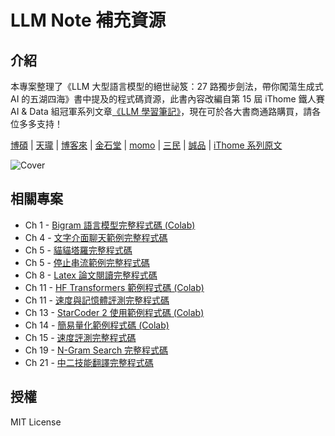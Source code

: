 # LLM Note 補充資源

## 介紹

本專案整理了《LLM 大型語言模型的絕世祕笈：27 路獨步劍法，帶你闖蕩生成式 AI 的五湖四海》書中提及的程式碼資源，此書內容改編自第 15 屆 iThome 鐵人賽 AI & Data 組冠軍系列文章[《LLM 學習筆記》](https://ithelp.ithome.com.tw/users/20121763/ironman/6145)，現在可於各大書商通路購買，請各位多多支持！

[博碩](https://www.drmaster.com.tw/Bookinfo.asp?BookID=MP22435) | [天瓏](https://www.tenlong.com.tw/products/9786263339293) | [博客來](https://www.books.com.tw/products/0010996141) | [金石堂](https://www.kingstone.com.tw/basic/2013120710320) | [momo](https://www.momoshop.com.tw/goods/GoodsDetail.jsp?i_code=13087944) | [三民](https://www.sanmin.com.tw/product/index/013473822) | [誠品](https://www.eslite.com/product/10012011762682616069008) | [iThome 系列原文](https://ithelp.ithome.com.tw/users/20121763/ironman/6145)

![Cover](https://www.drmaster.com.tw/Cover/MP22435.png)

## 相關專案

- Ch 1 - [Bigram 語言模型完整程式碼 (Colab)](https://tinyurl.com/llm-note-01)
- Ch 4 - [文字介面聊天範例完整程式碼](OpenAI-API/CLI-Chat-Demo.py)
- Ch 5 - [貓貓塔羅完整程式碼](https://tinyurl.com/llm-note-03)
- Ch 5 - [停止串流範例完整程式碼](Gradio/StopChat.py)
- Ch 8 - [Latex 論文閱讀完整程式碼](https://tinyurl.com/llm-note-06)
- Ch 11 - [HF Transformers 範例程式碼 (Colab)](https://tinyurl.com/llm-note-07)
- Ch 11 - [速度與記憶體評測完整程式碼](HF/HF-Bench.py)
- Ch 13 - [StarCoder 2 使用範例程式碼 (Colab)](https://tinyurl.com/llm-note-08)
- Ch 14 - [簡易量化範例程式碼 (Colab)](https://tinyurl.com/llm-note-09)
- Ch 15 - [速度評測完整程式碼](Utils/BenchSpeed.py)
- Ch 19 - [N-Gram Search 完整程式碼](NGram/NGram-Search.py)
- Ch 21 - [中二技能翻譯完整程式碼](https://tinyurl.com/llm-note-13)

## 授權

MIT License
